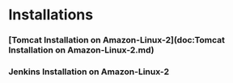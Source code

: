 # Installations
### [Tomcat Installation on Amazon-Linux-2](doc:Tomcat Installation on Amazon-Linux-2.md)
### Jenkins Installation on Amazon-Linux-2
